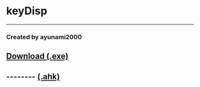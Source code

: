 # keyDisp
---
### Created by ayunami2000

## [Download (.exe)](keyDisp.exe)
## -------- [(.ahk)](keyDisp.ahk)
